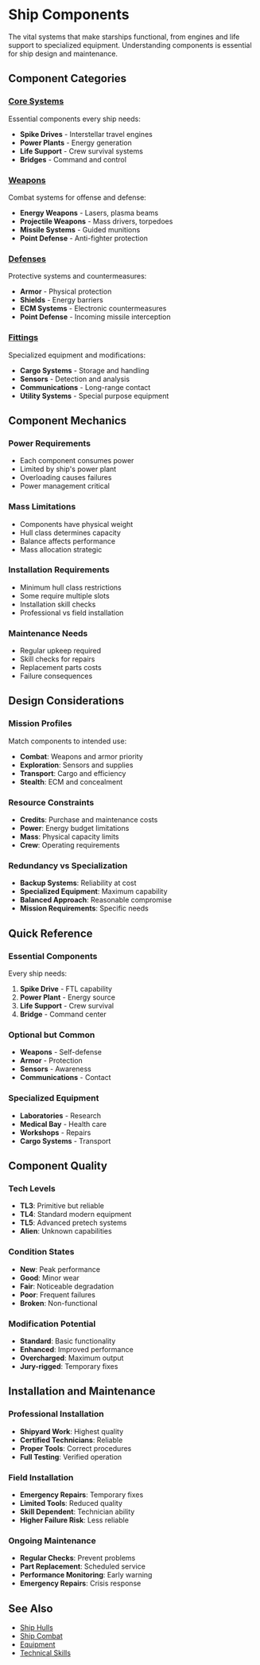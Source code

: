 # Ship Components

The vital systems that make starships functional, from engines and life support to specialized equipment. Understanding components is essential for ship design and maintenance.

## Component Categories

### [Core Systems](core-systems/)
Essential components every ship needs:
- **Spike Drives** - Interstellar travel engines
- **Power Plants** - Energy generation
- **Life Support** - Crew survival systems
- **Bridges** - Command and control

### [Weapons](../weapons/)
Combat systems for offense and defense:
- **Energy Weapons** - Lasers, plasma beams
- **Projectile Weapons** - Mass drivers, torpedoes
- **Missile Systems** - Guided munitions
- **Point Defense** - Anti-fighter protection

### [Defenses](defenses/)
Protective systems and countermeasures:
- **Armor** - Physical protection
- **Shields** - Energy barriers
- **ECM Systems** - Electronic countermeasures
- **Point Defense** - Incoming missile interception

### [Fittings](fittings/)
Specialized equipment and modifications:
- **Cargo Systems** - Storage and handling
- **Sensors** - Detection and analysis
- **Communications** - Long-range contact
- **Utility Systems** - Special purpose equipment

## Component Mechanics

### Power Requirements
- Each component consumes power
- Limited by ship's power plant
- Overloading causes failures
- Power management critical

### Mass Limitations
- Components have physical weight
- Hull class determines capacity
- Balance affects performance
- Mass allocation strategic

### Installation Requirements
- Minimum hull class restrictions
- Some require multiple slots
- Installation skill checks
- Professional vs field installation

### Maintenance Needs
- Regular upkeep required
- Skill checks for repairs
- Replacement parts costs
- Failure consequences

## Design Considerations

### Mission Profiles
Match components to intended use:
- **Combat**: Weapons and armor priority
- **Exploration**: Sensors and supplies
- **Transport**: Cargo and efficiency
- **Stealth**: ECM and concealment

### Resource Constraints
- **Credits**: Purchase and maintenance costs
- **Power**: Energy budget limitations
- **Mass**: Physical capacity limits
- **Crew**: Operating requirements

### Redundancy vs Specialization
- **Backup Systems**: Reliability at cost
- **Specialized Equipment**: Maximum capability
- **Balanced Approach**: Reasonable compromise
- **Mission Requirements**: Specific needs

## Quick Reference

### Essential Components
Every ship needs:
1. **Spike Drive** - FTL capability
2. **Power Plant** - Energy source
3. **Life Support** - Crew survival
4. **Bridge** - Command center

### Optional but Common
- **Weapons** - Self-defense
- **Armor** - Protection
- **Sensors** - Awareness
- **Communications** - Contact

### Specialized Equipment
- **Laboratories** - Research
- **Medical Bay** - Health care
- **Workshops** - Repairs
- **Cargo Systems** - Transport

## Component Quality

### Tech Levels
- **TL3**: Primitive but reliable
- **TL4**: Standard modern equipment
- **TL5**: Advanced pretech systems
- **Alien**: Unknown capabilities

### Condition States
- **New**: Peak performance
- **Good**: Minor wear
- **Fair**: Noticeable degradation
- **Poor**: Frequent failures
- **Broken**: Non-functional

### Modification Potential
- **Standard**: Basic functionality
- **Enhanced**: Improved performance
- **Overcharged**: Maximum output
- **Jury-rigged**: Temporary fixes

## Installation and Maintenance

### Professional Installation
- **Shipyard Work**: Highest quality
- **Certified Technicians**: Reliable
- **Proper Tools**: Correct procedures
- **Full Testing**: Verified operation

### Field Installation
- **Emergency Repairs**: Temporary fixes
- **Limited Tools**: Reduced quality
- **Skill Dependent**: Technician ability
- **Higher Failure Risk**: Less reliable

### Ongoing Maintenance
- **Regular Checks**: Prevent problems
- **Part Replacement**: Scheduled service
- **Performance Monitoring**: Early warning
- **Emergency Repairs**: Crisis response

## See Also
- [Ship Hulls](../hulls/)
- [Ship Combat](../combat/)
- [Equipment](../../equipment/)
- [Technical Skills](../../character-creation/skills/)
